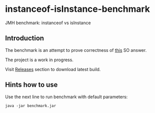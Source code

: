 # instanceof-isInstance-benchmark
JMH benchmark: instanceof vs isInstance

## Introduction

The benchmark is an attempt to prove correctness of [this](http://stackoverflow.com/questions/36435670/whats-faster-instanceof-or-isinstance/36437191#36437191) SO answer.
  
The project is a work in progress.

Visit [Releases](https://github.com/artspb/instanceof-isInstance-benchmark/releases) section to download latest build.

## Hints how to use

Use the next line to run benchmark with default parameters:

    java -jar benchmark.jar